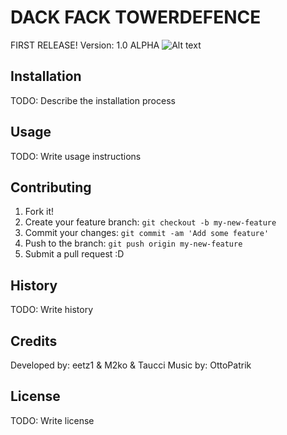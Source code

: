  
# DACK FACK TOWERDEFENCE

FIRST RELEASE!
Version: 1.0 ALPHA
![Alt text](/stna/images/bg.png?raw=true "Optional Title")

## Installation

TODO: Describe the installation process

## Usage

TODO: Write usage instructions

## Contributing

1. Fork it!
2. Create your feature branch: `git checkout -b my-new-feature`
3. Commit your changes: `git commit -am 'Add some feature'`
4. Push to the branch: `git push origin my-new-feature`
5. Submit a pull request :D

## History

TODO: Write history

## Credits

Developed by: eetz1 & M2ko & Taucci
Music by: OttoPatrik

## License

TODO: Write license